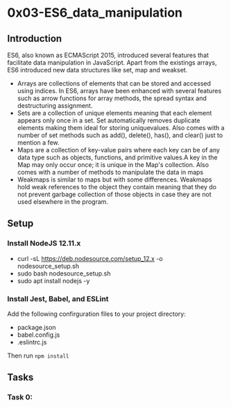 # 0x03-ES6_data_manipulation

## Introduction

ES6, also known as ECMAScript 2015, introduced several features that facilitate data manipulation in JavaScript. Apart from the existings arrays, ES6 introduced new data structures like set, map and weakset. 

- Arrays are collections of elements that can be stored and accessed using indices. In ES6, arrays have been enhanced with several features such as arrow functions for array methods, the spread syntax and destructuring assignment.
- Sets are a collection of unique elements meaning that each element appears only once in a set. Set automatically removes duplicate elements making them ideal for storing uniquevalues. Also comes with a number of set methods such as add(), delete(), has(), and clear() just to mention a few.
- Maps are a collection of key-value pairs where each key can be of any data type such as objects, functions, and primitive values.A key in the Map may only occur once; it is unique in the Map's collection. Also comes with a number of methods to manipulate the data in maps
- Weakmaps is similar to maps but with some differences. Weakmaps hold weak references to the object they contain meaning that they do not prevent garbage collection of those objects in case they are not used elsewhere in the program.


## Setup

### Install NodeJS 12.11.x
- curl -sL https://deb.nodesource.com/setup_12.x -o nodesource_setup.sh
- sudo bash nodesource_setup.sh
- sudo apt install nodejs -y


### Install Jest, Babel, and ESLint
Add the following confirguration files to your project directory:
* package.json
* babel.config.js
* .eslintrc.js

Then run `npm install`


## Tasks

### Task 0:
